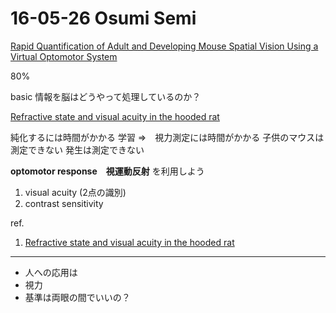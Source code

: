 16-05-26 Osumi Semi
===================

[Rapid Quantification of Adult and Developing Mouse Spatial Vision Using a Virtual Optomotor System](http://iovs.arvojournals.org/article.aspx?articleid=2163346)  

80% 


basic 
情報を脳はどうやって処理しているのか？

[Refractive state and visual acuity in the hooded rat](http://www.sciencedirect.com/science/article/pii/0042698976901425)

純化するには時間がかかる
学習
=>　視力測定には時間がかかる
子供のマウスは測定できない
発生は測定できない

**optomotor response　視運動反射**
を利用しよう


1. visual acuity (2点の識別)
2. contrast sensitivity




ref. 
1. [Refractive state and visual acuity in the hooded rat](http://www.sciencedirect.com/science/article/pii/0042698976901425)


---------

* 人への応用は
* 視力　
* 基準は両眼の間でいいの？
